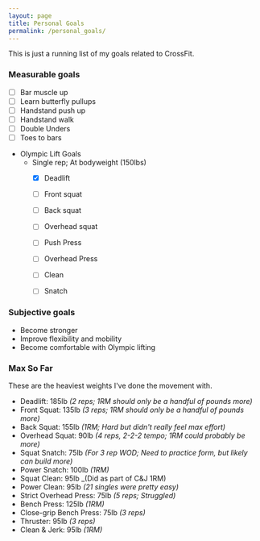 ```yaml
---
layout: page
title: Personal Goals
permalink: /personal_goals/
---
```


This is just a running list of my goals related to CrossFit.

### Measurable goals
- [ ] Bar muscle up
- [ ] Learn butterfly pullups
- [ ] Handstand push up
- [ ] Handstand walk
- [ ] Double Unders
- [ ] Toes to bars
- Olympic Lift Goals
    - Single rep; At bodyweight (150lbs)
        - [X] Deadlift
        - [ ] Front squat
        - [ ] Back squat
        - [ ] Overhead squat
        - [ ] Push Press
        - [ ] Overhead Press
        - [ ] Clean
        - [ ] Snatch


### Subjective goals
- Become stronger
- Improve flexibility and mobility
- Become comfortable with Olympic lifting


### Max So Far

These are the heaviest weights I've done the movement with.

- Deadlift: 185lb _(2 reps; 1RM should only be a handful of pounds more)_
- Front Squat: 135lb _(3 reps; 1RM should only be a handful of pounds more)_
- Back Squat: 155lb _(1RM; Hard but didn't really feel max effort)_
- Overhead Squat: 90lb _(4 reps, 2-2-2 tempo; 1RM could probably be more)_
- Squat Snatch: 75lb _(For 3 rep WOD; Need to practice form, but likely can build more)_
- Power Snatch: 100lb _(1RM)_
- Squat Clean: 95lb _(Did as part of C&J 1RM)
- Power Clean: 95lb _(21 singles were pretty easy)_
- Strict Overhead Press: 75lb _(5 reps; Struggled)_
- Bench Press: 125lb _(1RM)_
- Close-grip Bench Press: 75lb _(3 reps)_
- Thruster: 95lb _(3 reps)_
- Clean & Jerk: 95lb _(1RM)_

